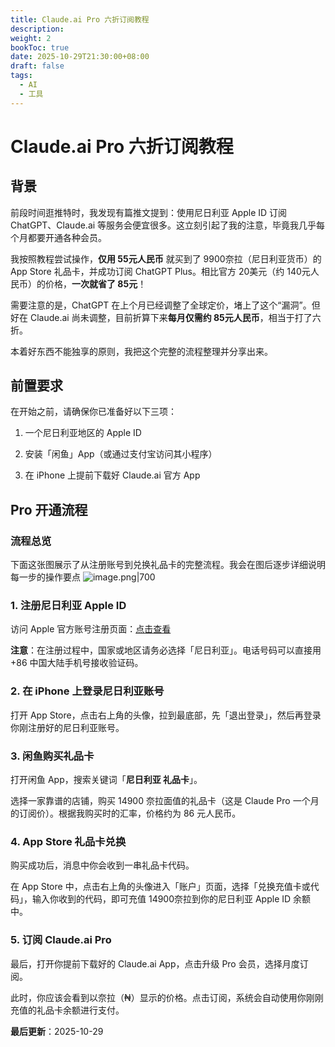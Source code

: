```yaml
---
title: Claude.ai Pro 六折订阅教程
description:
weight: 2
bookToc: true
date: 2025-10-29T21:30:00+08:00
draft: false
tags:
  - AI
  - 工具
---
```

# Claude.ai Pro 六折订阅教程

## 背景

前段时间逛推特时，我发现有篇推文提到：使用尼日利亚 Apple ID 订阅 ChatGPT、Claude.ai 等服务会便宜很多。这立刻引起了我的注意，毕竟我几乎每个月都要开通各种会员。

我按照教程尝试操作，**仅用 55元人民币** 就买到了 9900奈拉（尼日利亚货币）的 App Store 礼品卡，并成功订阅 ChatGPT Plus。相比官方 20美元（约 140元人民币）的价格，**一次就省了 85元**！

需要注意的是，ChatGPT 在上个月已经调整了全球定价，堵上了这个“漏洞”。但好在 Claude.ai 尚未调整，目前折算下来**每月仅需约 85元人民币**，相当于打了六折。

本着好东西不能独享的原则，我把这个完整的流程整理并分享出来。

## 前置要求

在开始之前，请确保你已准备好以下三项：

1. 一个尼日利亚地区的 Apple ID
    
2. 安装「闲鱼」App（或通过支付宝访问其小程序）
    
3. 在 iPhone 上提前下载好 Claude.ai 官方 App

## Pro 开通流程
### 流程总览

下面这张图展示了从注册账号到兑换礼品卡的完整流程。我会在图后逐步详细说明每一步的操作要点
![image.png|700](https://stellar-img.oss-cn-shenzhen.aliyuncs.com/obsidian/20251029215552.png)
### 1. 注册尼日利亚 Apple ID

访问 Apple 官方账号注册页面：[点击查看](https://account.apple.com/account# "null")

**注意**：在注册过程中，国家或地区请务必选择「尼日利亚」。电话号码可以直接用 +86 中国大陆手机号接收验证码。

### 2. 在 iPhone 上登录尼日利亚账号

打开 App Store，点击右上角的头像，拉到最底部，先「退出登录」，然后再登录你刚注册好的尼日利亚账号。

### 3. 闲鱼购买礼品卡

打开闲鱼 App，搜索关键词「**尼日利亚 礼品卡**」。

选择一家靠谱的店铺，购买 14900 奈拉面值的礼品卡（这是 Claude Pro 一个月的订阅价）。根据我购买时的汇率，价格约为 86 元人民币。

### 4. App Store 礼品卡兑换

购买成功后，消息中你会收到一串礼品卡代码。

在 App Store 中，点击右上角的头像进入「账户」页面，选择「兑换充值卡或代码」，输入你收到的代码，即可充值 14900奈拉到你的尼日利亚 Apple ID 余额中。

### 5. 订阅 Claude.ai Pro

最后，打开你提前下载好的 Claude.ai App，点击升级 Pro 会员，选择月度订阅。

此时，你应该会看到以奈拉（₦）显示的价格。点击订阅，系统会自动使用你刚刚充值的礼品卡余额进行支付。

**最后更新**：2025-10-29